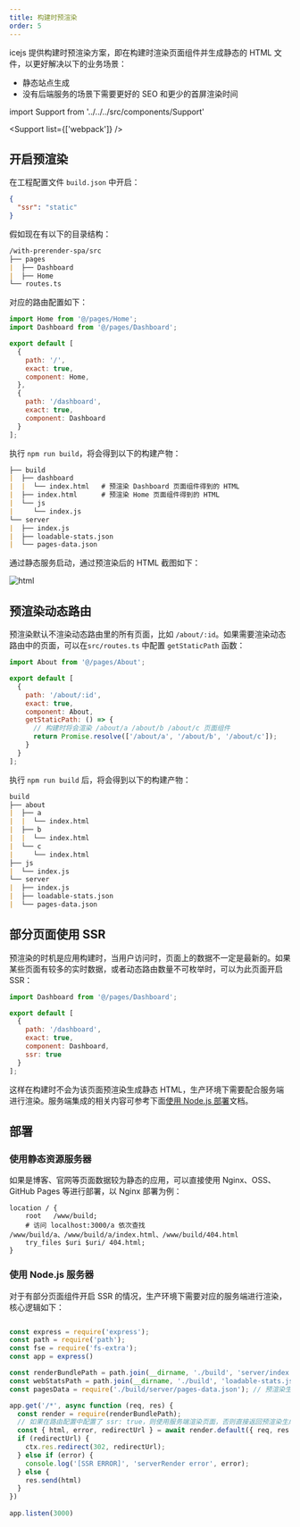 ```yaml
---
title: 构建时预渲染
order: 5
---
```


icejs 提供构建时预渲染方案，即在构建时渲染页面组件并生成静态的 HTML 文件，以更好解决以下的业务场景：

- 静态站点生成
- 没有后端服务的场景下需要更好的 SEO 和更少的首屏渲染时间

import Support from '../../../src/components/Support'

<Support list={['webpack']} />

## 开启预渲染

在工程配置文件 `build.json` 中开启：

```json
{
  "ssr": "static"
}
```

假如现在有以下的目录结构：

```markdown
/with-prerender-spa/src
├── pages
|  ├── Dashboard
|  ├── Home
└── routes.ts
```

对应的路由配置如下：

```js
import Home from '@/pages/Home';
import Dashboard from '@/pages/Dashboard';

export default [
  {
    path: '/',
    exact: true,
    component: Home,
  },
  {
    path: '/dashboard',
    exact: true,
    component: Dashboard
  }
];
```

执行 `npm run build`，将会得到以下的构建产物：

```markdown
├── build
|  ├── dashboard
|  |  └── index.html   # 预渲染 Dashboard 页面组件得到的 HTML
|  ├── index.html      # 预渲染 Home 页面组件得到的 HTML
|  └── js
|     └── index.js
└── server
|  ├── index.js
|  ├── loadable-stats.json
|  └── pages-data.json
```

通过静态服务启动，通过预渲染后的 HTML 截图如下：

![html](https://img.alicdn.com/imgextra/i1/O1CN01U6YANR1scx8IMIz6A_!!6000000005788-2-tps-2468-1750.png)

## 预渲染动态路由

预渲染默认不渲染动态路由里的所有页面，比如 `/about/:id`。如果需要渲染动态路由中的页面，可以在`src/routes.ts` 中配置 `getStaticPath` 函数：

```js
import About from '@/pages/About';

export default [
  {
    path: '/about/:id',
    exact: true,
    component: About,
    getStaticPath: () => {
      // 构建时将会渲染 /about/a /about/b /about/c 页面组件
      return Promise.resolve(['/about/a', '/about/b', '/about/c']);
    }
  }
];
```

执行 `npm run build` 后，将会得到以下的构建产物：

```markdown
build
├── about
|  ├── a
|  |  └── index.html
|  ├── b
|  |  └── index.html
|  └── c
|     └── index.html
├── js
|  └── index.js
└── server
|  ├── index.js
|  ├── loadable-stats.json
|  └── pages-data.json
```

## 部分页面使用 SSR

预渲染的时机是应用构建时，当用户访问时，页面上的数据不一定是最新的。如果某些页面有较多的实时数据，或者动态路由数量不可枚举时，可以为此页面开启 SSR：

```js
import Dashboard from '@/pages/Dashboard';

export default [
  {
    path: '/dashboard',
    exact: true,
    component: Dashboard,
    ssr: true
  }
];
```

这样在构建时不会为该页面预渲染生成静态 HTML，生产环境下需要配合服务端进行渲染。服务端集成的相关内容可参考下面[使用 Node.js 部署](/docs/guide/advanced/ssg#部署)文档。

## 部署

### 使用静态资源服务器

如果是博客、官网等页面数据较为静态的应用，可以直接使用 Nginx、OSS、GitHub Pages 等进行部署，以 Nginx 部署为例：

```plain
location / {
    root   /www/build;
    # 访问 localhost:3000/a 依次查找 /www/build/a、/www/build/a/index.html、/www/build/404.html
    try_files $uri $uri/ 404.html;
}
```

### 使用 Node.js 服务器

对于有部分页面组件开启 SSR 的情况，生产环境下需要对应的服务端进行渲染，核心逻辑如下：

```js

const express = require('express');
const path = require('path');
const fse = require('fs-extra');
const app = express()

const renderBundlePath = path.join(__dirname, './build', 'server/index.js');
const webStatsPath = path.join(__dirname, './build', 'loadable-stats.json');
const pagesData = require('./build/server/pages-data.json'); // 预渲染生成静态 HTML 内容

app.get('/*', async function (req, res) {
  const render = require(renderBundlePath);
  // 如果在路由配置中配置了 ssr: true，则使用服务端渲染页面，否则直接返回预渲染生成的静态 HTML
  const { html, error, redirectUrl } = await render.default({ req, res }, { loadableStatsPath: webStatsPath, pagesData });
  if (redirectUrl) {
    ctx.res.redirect(302, redirectUrl);
  } else if (error) {
    console.log('[SSR ERROR]', 'serverRender error', error);
  } else {
    res.send(html)
  }
})
 
app.listen(3000)
```
